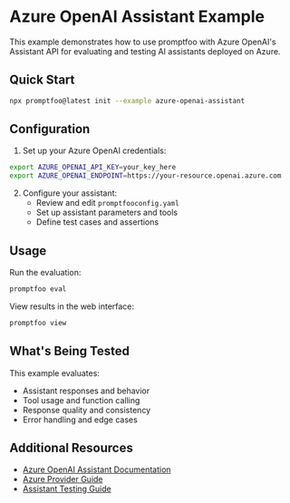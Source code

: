 # Azure OpenAI Assistant Example

This example demonstrates how to use promptfoo with Azure OpenAI's Assistant API for evaluating and testing AI assistants deployed on Azure.

## Quick Start

```bash
npx promptfoo@latest init --example azure-openai-assistant
```

## Configuration

1. Set up your Azure OpenAI credentials:

```bash
export AZURE_OPENAI_API_KEY=your_key_here
export AZURE_OPENAI_ENDPOINT=https://your-resource.openai.azure.com
```

2. Configure your assistant:
   - Review and edit `promptfooconfig.yaml`
   - Set up assistant parameters and tools
   - Define test cases and assertions

## Usage

Run the evaluation:

```bash
promptfoo eval
```

View results in the web interface:

```bash
promptfoo view
```

## What's Being Tested

This example evaluates:

- Assistant responses and behavior
- Tool usage and function calling
- Response quality and consistency
- Error handling and edge cases

## Additional Resources

- [Azure OpenAI Assistant Documentation](https://learn.microsoft.com/azure/ai-services/openai/how-to/assistant)
- [Azure Provider Guide](https://promptfoo.dev/docs/providers/azure)
- [Assistant Testing Guide](https://promptfoo.dev/docs/guides/assistant-testing)
